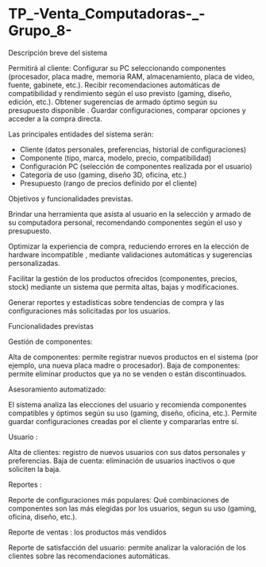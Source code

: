 # TP_-Venta_Computadoras-_-Grupo_8-

Descripción breve del sistema
 
Permitirá al cliente:
Configurar su PC seleccionando componentes (procesador, placa madre, memoria RAM, almacenamiento, placa de video, fuente, gabinete, etc.).
Recibir recomendaciones automáticas de compatibilidad y rendimiento según el uso previsto (gaming, diseño, edición, etc.).
Obtener sugerencias de armado óptimo según su presupuesto disponible .
Guardar configuraciones, comparar opciones y acceder a la compra directa.

Las principales entidades del sistema serán:

* Cliente (datos personales, preferencias, historial de configuraciones)
* Componente (tipo, marca, modelo, precio, compatibilidad)
* Configuración PC (selección de componentes realizada por el usuario)
* Categoría de uso (gaming, diseño 3D, oficina, etc.)
* Presupuesto (rango de precios definido por el cliente)

Objetivos y funcionalidades previstas.

Brindar una herramienta que asista al usuario en la selección y armado de su computadora personal, recomendando componentes  según el uso y presupuesto.

Optimizar la experiencia de compra, reduciendo errores en la elección de hardware incompatible , mediante validaciones automáticas y sugerencias personalizadas.

Facilitar la gestión de los productos ofrecidos (componentes, precios, stock) mediante un sistema que permita altas, bajas y modificaciones.

Generar reportes y estadísticas sobre tendencias de compra y las configuraciones más solicitadas por los usuarios.


Funcionalidades previstas 

Gestión de componentes:

Alta de componentes: permite registrar nuevos productos en el sistema (por ejemplo, una nueva placa madre o procesador).
Baja de componentes: permite eliminar productos que ya no se venden o están discontinuados.

Asesoramiento automatizado:

El sistema analiza las elecciones del usuario y recomienda componentes compatibles y óptimos según su uso (gaming, diseño, oficina, etc.).
Permite guardar configuraciones creadas por el cliente y compararlas entre sí.

Usuario :

Alta de clientes: registro de nuevos usuarios con sus datos personales y preferencias.
Baja de cuenta: eliminación de usuarios inactivos o que soliciten la baja.

Reportes :

Reporte de configuraciones más populares: Qué combinaciones de componentes son las más elegidas por los usuarios, segun su uso (gaming, oficina, diseño, etc.).

Reporte de ventas : los productos más vendidos 

Reporte de satisfacción del usuario: permite analizar la valoración de los clientes sobre las recomendaciones automáticas.
